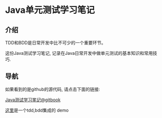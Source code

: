 # Java单元测试学习笔记

## 介绍

TDD和BDD是日常开发中比不可少的一个重要环节。

这份Java测试学习笔记, 记录在Java日常开发中做单元测试的基本知识和常用技巧.

## 导航

如果看到的是github的源代码, 请点击下面的链接:

[Java测试学习笔记@gitbook](https://henryz.gitbooks.io/java-test-learning/content/)

[这里](https://github.com/henryZ/java-test-demo)是一个tdd,bdd集成的 demo

